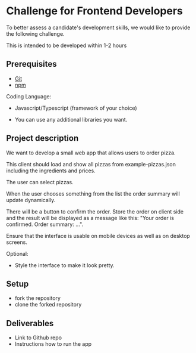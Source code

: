 # Challenge for Frontend Developers

To better assess a candidate's development skills, we would like to provide the following challenge.

This is intended to be developed within 1-2 hours

## Prerequisites

- [Git](http://git-scm.com/)
- [npm](https://www.npmjs.org/)

Coding Language:

- Javascript/Typescript (framework of your choice)

- You can use any additional libraries you want.

## Project description

We want to develop a small web app that allows users to order pizza.

This client should load and show all pizzas from example-pizzas.json including the ingredients and prices.

The user can select pizzas.

When the user chooses something from the list the order summary will update dynamically.

There will be a button to confirm the order. Store the order on client side and the result will be displayed as a message like this: "Your order is confirmed. Order summary: ...".

Ensure that the interface is usable on mobile devices as well as on desktop screens.

Optional:

- Style the interface to make it look pretty.

## Setup

- fork the repository
- clone the forked repository

## Deliverables

- Link to Github repo
- Instructions how to run the app
